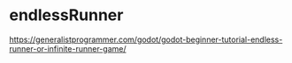 # endlessRunner
https://generalistprogrammer.com/godot/godot-beginner-tutorial-endless-runner-or-infinite-runner-game/

